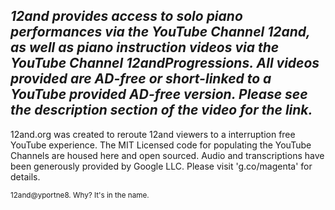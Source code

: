 ## ***12and provides access to solo piano performances via the YouTube Channel 12and, as well as piano instruction videos via the YouTube Channel 12andProgressions. All videos provided are AD-free or short-linked to a YouTube provided AD-free version. Please see the description section of the video for the link.***

12and.org was created to reroute 12and viewers to a interruption free YouTube experience. The MIT Licensed code for populating the YouTube Channels are housed here and open sourced. Audio and transcriptions have been generously provided by Google LLC. Please visit 'g.co/magenta' for details.

<sub>12and@yportne8. Why? It's in the name.</sub>
